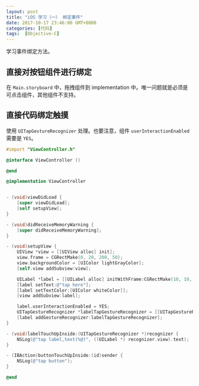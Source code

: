 ```yaml
---
layout: post
title: "iOS 学习（一） 绑定事件"
date: 2017-10-17 23:46:00 GMT+0000
categories: [代码]
tags:  [Objective-C]
---
```


学习事件绑定方法。

<!-- more -->

## 直接对按钮组件进行绑定

在 `Main.storyboard` 中，拖拽组件到 implementation 中。唯一问题就是必须是可点击组件，其他组件不支持。

## 直接代码绑定触摸

使用 `UITapGestureRecognizer` 处理。也要注意，组件 `userInteractionEnabled` 需要是 `YES`。

```objective-c
#import "ViewController.h"

@interface ViewController ()

@end

@implementation ViewController


- (void)viewDidLoad {
    [super viewDidLoad];
    [self setupView];
}

- (void)didReceiveMemoryWarning {
    [super didReceiveMemoryWarning];
}

- (void)setupView {
    UIView *view = [[UIView alloc] init];
    view.frame = CGRectMake(0, 20, 200, 50);
    view.backgroundColor = [UIColor lightGrayColor];
    [self.view addSubview:view];

    UILabel *label = [[UILabel alloc] initWithFrame:CGRectMake(10, 10, 100, 20)];
    [label setText:@"tap here"];
    [label setTextColor:[UIColor whiteColor]];
    [view addSubview:label];

    label.userInteractionEnabled = YES;
    UITapGestureRecognizer *labelTapGestureRecognizer = [[UITapGestureRecognizer alloc] initWithTarget:self action:@selector(labelTouchUpInside:)];
    [label addGestureRecognizer:labelTapGestureRecognizer];
}

- (void)labelTouchUpInside:(UITapGestureRecognizer *)recognizer {
    NSLog(@"tap label,text(%@)", ((UILabel *) recognizer.view).text);
}

- (IBAction)buttonTouchUpInside:(id)sender {
    NSLog(@"tap button");
}

@end
```
